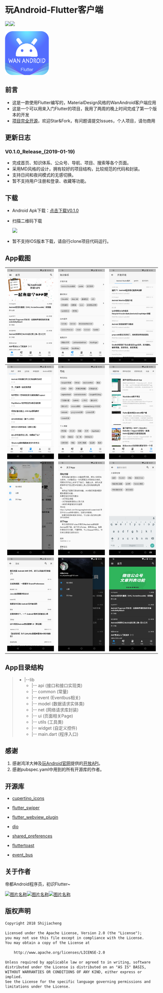 # 玩Android-Flutter客户端

[![](https://img.shields.io/badge/platform-Flutter-blue.svg)](https://flutter.io/)[![](https://img.shields.io/badge/release-V0.1.0-brightgreen.svg)](https://github.com/shijiacheng/wanandroid_flutter/releases/tag/V0.1.0)

![](screenshot/ic_launcher.png)

## 前言

- 这是一款使用Flutter编写的，MaterialDesign风格的WanAndroid客户端应用
- 这是一个可以用来入门Flutter的项目，我用了两周的晚上时间完成了第一个版本的开发
- [项目完全开源](https://github.com/shijiacheng/wanandroid_flutter)，欢迎Star&Fork，有问题请提交Issues，个人项目，请勿商用



## 更新日志

### V0.1.0_Release_(2019-01-19)

- 完成首页、知识体系、公众号、导航、项目、搜索等各个页面。
- 采用MD风格的设计，拥有较好的项目结构，比较规范的代码和封装。
- 支持日间和夜间模式的无感切换。
- 暂不支持用户注册和登录、收藏等功能。



## 下载

- Android Apk下载：[点击下载V0.1.0](https://github.com/shijiacheng/wanandroid_flutter/releases/download/V0.1.0/app-release.apk)

- 扫描二维码下载

  ![](http://wx3.sinaimg.cn/large/a62a5cffly1fzc62wijy5j2050050q3m.jpg)

- 暂不支持IOS版本下载，请自行clone项目代码运行。



## App截图

| ![](screenshot/Screenshot_1547820928.png) | ![](screenshot/Screenshot_1547820936.png) | ![](screenshot/Screenshot_1547820957.png) |
| ----------------------------------------- | ----------------------------------------- | ----------------------------------------- |
| ![](screenshot/Screenshot_1547820971.png) | ![](screenshot/Screenshot_1547820976.png) | ![](screenshot/Screenshot_1547820981.png) |
| ![](screenshot/Screenshot_1547820991.png) | ![](screenshot/Screenshot_1547821002.png) | ![](screenshot/Screenshot_1547821052.png) |
| ![](screenshot/Screenshot_1547821185.png) | ![](screenshot/Screenshot_1547821195.png) | ![](screenshot/Screenshot_1547821205.png) |



## App目录结构

>- |--lib
>    - |-- api (接口和接口实现类)
>    - |-- common (常量)
>    - |-- event (Eventbus相关)
>    - |-- model (数据请求实体类)
>    - |-- net (网络请求库封装)
>    - |-- ui (页面相关Page)
>    - |-- utils (工具类)
>    - |-- widget (自定义控件)
>    - |-- main.dart (程序入口)

## 感谢

1. 感谢鸿洋大神及[玩Android官网](http://www.wanandroid.com/)提供的[开放API](http://www.wanandroid.com/blog/show/2)。
2. 感谢pubspec.yaml中用到的所有开源库的作者。



## 开源库

- [cupertino_icons](https://pub.flutter-io.cn/packages/cupertino_icons)

- [flutter_swiper](https://pub.flutter-io.cn/packages/flutter_swiper)

- [flutter_webview_plugin](https://pub.flutter-io.cn/packages/flutter_webview_plugin)

- [dio](https://pub.flutter-io.cn/packages/dio)

- [shared_preferences](https://pub.flutter-io.cn/packages/shared_preferences)

- [fluttertoast](https://pub.flutter-io.cn/packages/fluttertoast)

- [event_bus](https://pub.flutter-io.cn/packages/event_bus)



## 关于作者

帝都Android程序员，初识Flutter~

[![图片名称](https://img.shields.io/badge/Github-shijiacheng-lightgrey.svg)](https://github.com/shijiacheng)[![图片名称](https://img.shields.io/badge/%E7%AE%80%E4%B9%A6-%40fancy__boy__%E7%9F%B3%E5%98%89%E6%88%90-orange.svg)](https://www.jianshu.com/u/8d4386810c3a)[![图片名称](https://img.shields.io/badge/Blog-http%3A%2F%2Fshijiacheng.studio%2F-blue.svg)](http://shijiacheng.studio/)



## 版权声明

```
Copyright 2018 Shijiacheng

Licensed under the Apache License, Version 2.0 (the "License");
you may not use this file except in compliance with the License.
You may obtain a copy of the License at

    http://www.apache.org/licenses/LICENSE-2.0

Unless required by applicable law or agreed to in writing, software
distributed under the License is distributed on an "AS IS" BASIS,
WITHOUT WARRANTIES OR CONDITIONS OF ANY KIND, either express or implied.
See the License for the specific language governing permissions and
limitations under the License.
```
